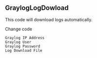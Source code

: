 ## GraylogLogDowload

This code will download logs automatically.

Change code
```
Graylog IP Address
Graylog User
Graylog Password
Log Download File
```
